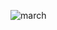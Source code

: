  ![march](https://media.discordapp.net/attachments/1242729763248799755/1423978411696717894/Untitled545_20251004101930.png?ex=68e246bd&is=68e0f53d&hm=09983e723539fc2d0e94b7e498b7b49b6928edcaf58faf6205e51fab85fd5ee4&=&format=webp&quality=lossless&width=930&height=930) 

<!--
**tatsuya-suou/tatsuya-suou** is a ✨ _special_ ✨ repository because its `README.md` (this file) appears on your GitHub profile.

Here are some ideas to get you started:

- 🔭 I’m currently working on ...
- 🌱 I’m currently learning ...
- 👯 I’m looking to collaborate on ...
- 🤔 I’m looking for help with ...
- 💬 Ask me about ...
- 📫 How to reach me: ...
- 😄 Pronouns: ...
- ⚡ Fun fact: ...
-->
